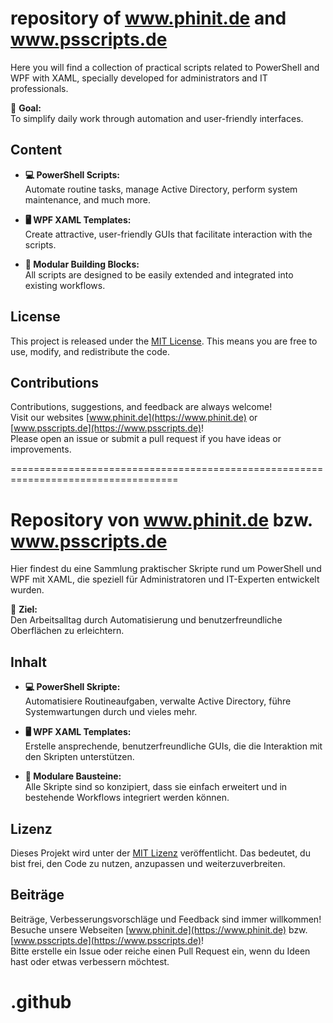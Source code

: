 # repository of **www.phinit.de** and **www.psscripts.de** 

Here you will find a collection of practical scripts related to PowerShell and WPF with XAML, specially developed for administrators and IT professionals.

🚀 **Goal:**  
To simplify daily work through automation and user-friendly interfaces.

## Content

- **💻 PowerShell Scripts:**  
  Automate routine tasks, manage Active Directory, perform system maintenance, and much more.
  
- **🖥️ WPF XAML Templates:**  
  Create attractive, user-friendly GUIs that facilitate interaction with the scripts.
  
- **🔧 Modular Building Blocks:**  
  All scripts are designed to be easily extended and integrated into existing workflows.

## License

This project is released under the [MIT License](https://opensource.org/licenses/MIT). This means you are free to use, modify, and redistribute the code.

## Contributions

Contributions, suggestions, and feedback are always welcome!  
Visit our websites [www.phinit.de](https://www.phinit.de) or [www.psscripts.de](https://www.psscripts.de)!  
Please open an issue or submit a pull request if you have ideas or improvements.


===================================================================================


# Repository von **www.phinit.de** bzw. **www.psscripts.de** 

Hier findest du eine Sammlung praktischer Skripte rund um PowerShell und WPF mit XAML, die speziell für Administratoren und IT-Experten entwickelt wurden.

🚀 **Ziel:**  
Den Arbeitsalltag durch Automatisierung und benutzerfreundliche Oberflächen zu erleichtern.

## Inhalt

- **💻 PowerShell Skripte:**  
  Automatisiere Routineaufgaben, verwalte Active Directory, führe Systemwartungen durch und vieles mehr.
  
- **🖥️ WPF XAML Templates:**  
  Erstelle ansprechende, benutzerfreundliche GUIs, die die Interaktion mit den Skripten unterstützen.
  
- **🔧 Modulare Bausteine:**  
  Alle Skripte sind so konzipiert, dass sie einfach erweitert und in bestehende Workflows integriert werden können.

## Lizenz

Dieses Projekt wird unter der [MIT Lizenz](https://opensource.org/licenses/MIT) veröffentlicht. Das bedeutet, du bist frei, den Code zu nutzen, anzupassen und weiterzuverbreiten.

## Beiträge

Beiträge, Verbesserungsvorschläge und Feedback sind immer willkommen!  
Besuche unsere Webseiten [www.phinit.de](https://www.phinit.de) bzw. [www.psscripts.de](https://www.psscripts.de)!  
Bitte erstelle ein Issue oder reiche einen Pull Request ein, wenn du Ideen hast oder etwas verbessern möchtest.
# .github
